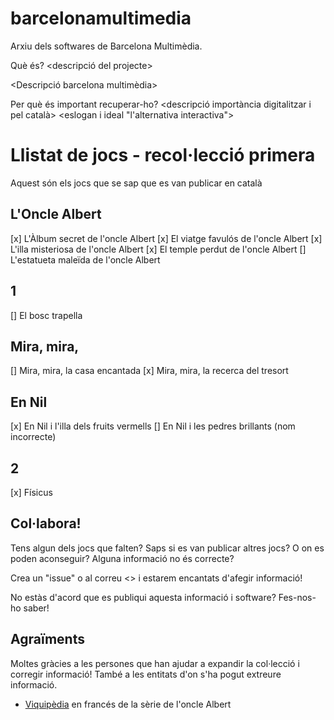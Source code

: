 # barcelonamultimedia
Arxiu dels softwares de Barcelona Multimèdia.

Què és? <descripció del projecte>

<Descripció barcelona multimèdia>

Per què és important recuperar-ho?
<descripció importància digitalitzar i pel català>
<eslogan i ideal "l'alternativa interactiva">

# Llistat de jocs - recol·lecció primera

Aquest són els jocs que se sap que es van publicar en català

## L'Oncle Albert
[x] L'Àlbum secret de l'oncle Albert
[x] El viatge favulós de l'oncle Albert
[x] L'illa misteriosa de l'oncle Albert
[x] El temple perdut de l'oncle Albert
[] L'estatueta maleïda de l'oncle Albert

## 1
[] El bosc trapella

## Mira, mira,
[] Mira, mira, la casa encantada
[x] Mira, mira, la recerca del tresort

## En Nil
[x] En Nil i l'illa dels fruits vermells
[] En Nil i les pedres brillants (nom incorrecte)

## 2
[x] Físicus


## Col·labora!

Tens algun dels jocs que falten? Saps si es van publicar altres jocs? O on es poden aconseguir? Alguna informació no és correcte?

Crea un "issue" o al correu <> i estarem encantats d'afegir informació!

No estàs d'acord que es publiqui aquesta informació i software? Fes-nos-ho saber!

## Agraïments

Moltes gràcies a les persones que han ajudar a expandir la col·lecció i corregir informació! També a les entitats d'on s'ha pogut extreure informació.

- [Viquipèdia](https://fr.wikipedia.org/wiki/Les_Aventures_de_l%27oncle_Ernest) en francés de la sèrie de l'oncle Albert
